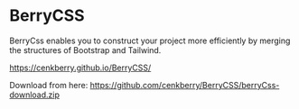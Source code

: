 # BerryCSS
BerryCss enables you to construct your project more efficiently by merging the structures of Bootstrap and Tailwind.

https://cenkberry.github.io/BerryCSS/

Download from here:
https://github.com/cenkberry/BerryCSS/berryCss-download.zip